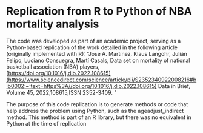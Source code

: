 # Replication from R to Python of NBA  mortality analysis

The code was developed as part of an academic project, serving as a Python-based replication of the work detailed in the following article (originally implemented with R): "Jose A. Martínez, Klaus Langohr, Julián Felipo, Luciano Consuegra, Martí Casals, Data set on mortality of national basketball association (NBA) players, [https://doi.org/10.1016/j.dib.2022.108615](https://www.sciencedirect.com/science/article/pii/S2352340922008216#bib0002:~:text=https%3A//doi.org/10.1016/j.dib.2022.108615)
Data in Brief, Volume 45, 2022,108615,ISSN 2352-3409.
"

The purpose of this code replication is to generate methods or code that help address the problem using Python, such as the ageadjust_indirect method. This method is part of an R library, but there was no equivalent in Python at the time of replication